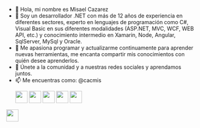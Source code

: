 - 👋 Hola, mi nombre es Misael Cazarez
- 👀 Soy un desarrollador .NET con más de 12 años de experiencia en diferentes sectores, experto en lenguajes de programación como C#, Visual Basic en sus diferentes modalidades (ASP.NET, MVC, WCF, WEB API, etc.) y conocimiento intermedio en Xamarin, Node, Angular,  SqlServer, MySql y Oracle. 
- 🌱 Me apasiona programar y actualizarme continuamente para aprender nuevas herramientas, me encanta compartir mis conocimientos con quién desee aprenderlos.
- 💞️ Únete a la comunidad y a nuestras redes sociales y aprendamos juntos.
- 📫 Me encuentras como: @cacmis                                  
  <p align="left"> <a href="https://www.youtube.com/c/cacmis" target="_blank" rel="noreferrer"><img src="https://raw.githubusercontent.com/danielcranney/readme-generator/main/public/icons/socials/youtube.svg" width="32" height="32" /></a>
  <a href="https://www.linkedin.com/in/misaelcazarez" target="_blank" rel="noreferrer"><img src="https://raw.githubusercontent.com/danielcranney/readme-generator/main/public/icons/socials/linkedin.svg" width="32" height="32" /></a>
  <a href="https://www.twitter.com/cacmis" target="_blank" rel="noreferrer"><img src="https://raw.githubusercontent.com/danielcranney/readme-generator/main/public/icons/socials/twitter.svg" width="32" height="32" /></a>
  <a href="https://www.twitter.com/cacmis" target="_blank" rel="noreferrer"><img src="https://raw.githubusercontent.com/danielcranney/readme-generator/main/public/icons/socials/twitch.svg" width="32" height="32" /></a>
  <a href="https://www.facebook.com/cacmis.net" target="_blank" rel="noreferrer"><img src="https://raw.githubusercontent.com/danielcranney/readme-generator/main/public/icons/socials/facebook.svg" width="32" height="32" /></a>
 <a href="https://www.facebook.com/cacmis.net" target="_blank" rel="noreferrer"><img src="https://raw.githubusercontent.com/danielcranney/readme-generator/main/public/icons/socials/discord.svg" width="32" height="32" /></a>
  </p>
